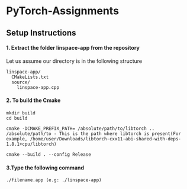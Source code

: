 # PyTorch-Assignments

## Setup Instructions
#### 1. Extract the folder linspace-app from the repository
Let us assume our directory is in the following structure
 ```
 linspace-app/
   CMakeLists.txt
   source/
     linspace-app.cpp
 ```
#### 2. To build the Cmake
``` 
mkdir build
cd build
```
```
cmake -DCMAKE_PREFIX_PATH= /absolute/path/to/libtorch ..
/absolute/path/to - This is the path where libtorch is present(For example, /home/user/Downloads/libtorch-cxx11-abi-shared-with-deps-1.8.1+cpu/libtorch)
```

```
cmake --build . --config Release
```
#### 3.Type the following command
```
./filename.app (e.g: ./linspace-app)

```

